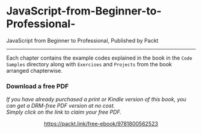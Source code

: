 


# JavaScript-from-Beginner-to-Professional-
JavaScript from Beginner to Professional, Published by Packt



----------------------------------------------------
Each chapter contains the example codes explained in the book in the `Code Samples` directory along with `Exercises` and `Projects` from the book arranged chapterwise.
### Download a free PDF

 <i>If you have already purchased a print or Kindle version of this book, you can get a DRM-free PDF version at no cost.<br>Simply click on the link to claim your free PDF.</i>
<p align="center"> <a href="https://packt.link/free-ebook/9781800562523">https://packt.link/free-ebook/9781800562523 </a> </p>
